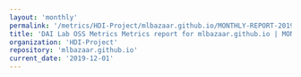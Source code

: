 ```yaml
---
layout: 'monthly'
permalink: '/metrics/HDI-Project/mlbazaar.github.io/MONTHLY-REPORT-2019-12-01/'
title: 'DAI Lab OSS Metrics Metrics report for mlbazaar.github.io | MONTHLY-REPORT-2019-12-01'
organization: 'HDI-Project'
repository: 'mlbazaar.github.io'
current_date: '2019-12-01'
---
```

